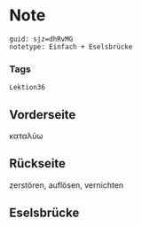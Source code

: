 # Note
```
guid: sjz=dhRvMG
notetype: Einfach + Eselsbrücke
```

### Tags
```
Lektion36
```

## Vorderseite
καταλύω

## Rückseite
zerstören, auflösen, vernichten

## Eselsbrücke

